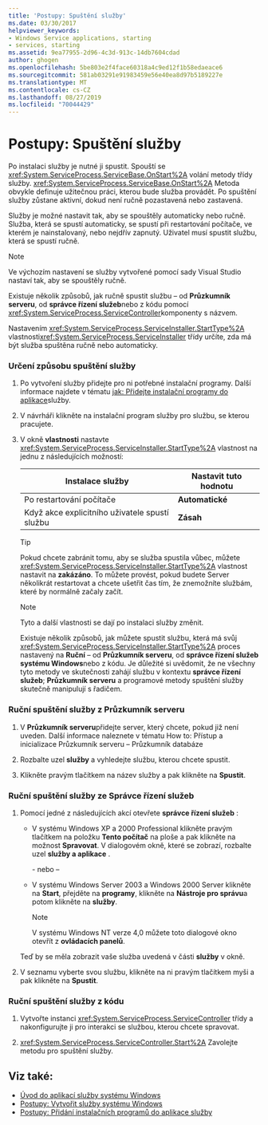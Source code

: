 ```yaml
---
title: 'Postupy: Spuštění služby'
ms.date: 03/30/2017
helpviewer_keywords:
- Windows Service applications, starting
- services, starting
ms.assetid: 9ea77955-2d96-4c3d-913c-14db7604cdad
author: ghogen
ms.openlocfilehash: 5be803e2f4face60318a4c9ed12f1b58edaeace6
ms.sourcegitcommit: 581ab03291e91983459e56e40ea8d97b5189227e
ms.translationtype: MT
ms.contentlocale: cs-CZ
ms.lasthandoff: 08/27/2019
ms.locfileid: "70044429"
---
```

# <a name="how-to-start-services"></a>Postupy: Spuštění služby

Po instalaci služby je nutné ji spustit. Spouští se <xref:System.ServiceProcess.ServiceBase.OnStart%2A> volání metody třídy služby. <xref:System.ServiceProcess.ServiceBase.OnStart%2A> Metoda obvykle definuje užitečnou práci, kterou bude služba provádět. Po spuštění služby zůstane aktivní, dokud není ručně pozastavená nebo zastavená.

Služby je možné nastavit tak, aby se spouštěly automaticky nebo ručně. Služba, která se spustí automaticky, se spustí při restartování počítače, ve kterém je nainstalovaný, nebo nejdřív zapnutý. Uživatel musí spustit službu, která se spustí ručně.

> [!NOTE]
> Ve výchozím nastavení se služby vytvořené pomocí sady Visual Studio nastaví tak, aby se spouštěly ručně.

Existuje několik způsobů, jak ručně spustit službu – od **Průzkumník serveru**, od **správce řízení služeb**nebo z kódu pomocí <xref:System.ServiceProcess.ServiceController>komponenty s názvem.

Nastavením <xref:System.ServiceProcess.ServiceInstaller.StartType%2A> vlastnosti<xref:System.ServiceProcess.ServiceInstaller> třídy určíte, zda má být služba spuštěna ručně nebo automaticky.

### <a name="to-specify-how-a-service-should-start"></a>Určení způsobu spuštění služby

1. Po vytvoření služby přidejte pro ni potřebné instalační programy. Další informace najdete v tématu [jak: Přidejte instalační programy do aplikace](../../../docs/framework/windows-services/how-to-add-installers-to-your-service-application.md)služby.

2. V návrháři klikněte na instalační program služby pro službu, se kterou pracujete.

3. V okně **vlastnosti** nastavte <xref:System.ServiceProcess.ServiceInstaller.StartType%2A> vlastnost na jednu z následujících možností:

    |Instalace služby|Nastavit tuto hodnotu|
    |----------------------------------|--------------------|
    |Po restartování počítače|**Automatické**|
    |Když akce explicitního uživatele spustí službu|**Zásah**|

    > [!TIP]
    > Pokud chcete zabránit tomu, aby se služba spustila vůbec, můžete <xref:System.ServiceProcess.ServiceInstaller.StartType%2A> vlastnost nastavit na **zakázáno**. To můžete provést, pokud budete Server několikrát restartovat a chcete ušetřit čas tím, že znemožníte službám, které by normálně začaly začít.

    > [!NOTE]
    > Tyto a další vlastnosti se dají po instalaci služby změnit.

    Existuje několik způsobů, jak můžete spustit službu, která má svůj <xref:System.ServiceProcess.ServiceInstaller.StartType%2A> proces nastavený na **Ruční** – od **Průzkumník serveru**, od **správce řízení služeb systému Windows**nebo z kódu. Je důležité si uvědomit, že ne všechny tyto metody ve skutečnosti zahájí službu v kontextu **správce řízení služeb**; **Průzkumník serveru** a programové metody spuštění služby skutečně manipulují s řadičem.

### <a name="to-manually-start-a-service-from-server-explorer"></a>Ruční spuštění služby z Průzkumník serveru

1. V **Průzkumník serveru**přidejte server, který chcete, pokud již není uveden. Další informace naleznete v tématu How to: Přístup a inicializace Průzkumník serveru – Průzkumník databáze

2. Rozbalte uzel **služby** a vyhledejte službu, kterou chcete spustit.

3. Klikněte pravým tlačítkem na název služby a pak klikněte na **Spustit**.

### <a name="to-manually-start-a-service-from-services-control-manager"></a>Ruční spuštění služby ze Správce řízení služeb

1. Pomocí jedné z následujících akcí otevřete **správce řízení služeb** :

    - V systému Windows XP a 2000 Professional klikněte pravým tlačítkem na položku **Tento počítač** na ploše a pak klikněte na možnost **Spravovat**. V dialogovém okně, které se zobrazí, rozbalte uzel **služby a aplikace** .

      \- nebo –

    - V systému Windows Server 2003 a Windows 2000 Server klikněte na **Start**, přejděte na **programy**, klikněte na **Nástroje pro správu**a potom klikněte na **služby**.

      > [!NOTE]
      > V systému Windows NT verze 4,0 můžete toto dialogové okno otevřít z **ovládacích panelů**.

    Teď by se měla zobrazit vaše služba uvedená v části **služby** v okně.

2. V seznamu vyberte svou službu, klikněte na ni pravým tlačítkem myši a pak klikněte na **Spustit**.

### <a name="to-manually-start-a-service-from-code"></a>Ruční spuštění služby z kódu

1. Vytvořte instanci <xref:System.ServiceProcess.ServiceController> třídy a nakonfigurujte ji pro interakci se službou, kterou chcete spravovat.

2. <xref:System.ServiceProcess.ServiceController.Start%2A> Zavolejte metodu pro spuštění služby.

## <a name="see-also"></a>Viz také:

- [Úvod do aplikací služby systému Windows](../../../docs/framework/windows-services/introduction-to-windows-service-applications.md)
- [Postupy: Vytvořit služby systému Windows](../../../docs/framework/windows-services/how-to-create-windows-services.md)
- [Postupy: Přidání instalačních programů do aplikace služby](../../../docs/framework/windows-services/how-to-add-installers-to-your-service-application.md)
